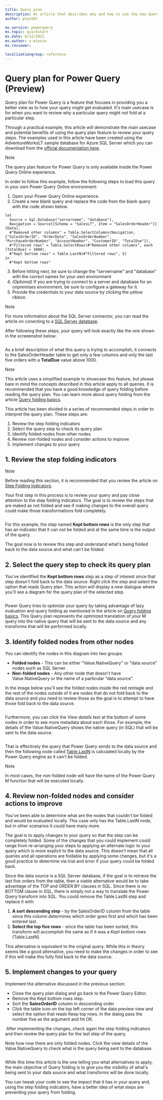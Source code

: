 ```yaml
---
title: Query plan
description: An article that describes why and how to use the new Query plan feature in Power Query.  
author: ptyx507

ms.service: powerquery
ms.topic: quickstart
ms.date: 6/12/2021
ms.author: v-miesco
ms.reviewer: 

localizationgroup: reference
---
```


# Query plan for Power Query (Preview)

Query plan for Power Query is a feature that focuses in providing you a better view as to how your query might get evaluated. It's main usecase is for when you want to review why a particular query might not fold at a particular step.

Through a practical example, this article will demonstrate the main usecase and potential benefits of using the query plan feature to review your query steps. The examples used in this article have been created using the AdventureWorksLT sample database for Azure SQL Server which you can download from the [official documentation here](https://docs.microsoft.com/sql/samples/adventureworks-install-configure?view=sql-server-ver15&tabs=ssms).

>[!NOTE]
>The query plan feature for Power Query is only available inside the Power Query Online experience.

In order to follow this example, follow the following steps to load this query in your own Power Query Online environment:
1. Open your Power Query Online experience.
2. Create a new blank query and replace the code from the blank query with the code shown below.
```
let
  Source = Sql.Database("servername", "database"),
  Navigation = Source{[Schema = "SalesLT", Item = "SalesOrderHeader"]}[Data],
  #"Removed other columns" = Table.SelectColumns(Navigation, {"SalesOrderID", "OrderDate", "SalesOrderNumber", "PurchaseOrderNumber", "AccountNumber", "CustomerID", "TotalDue"}),
  #"Filtered rows" = Table.SelectRows(#"Removed other columns", each [TotalDue] > 1000),
  #"Kept bottom rows" = Table.LastN(#"Filtered rows", 5)
in
  #"Kept bottom rows"
```
3. Before hitting next, be sure to change the "servername" and "database" with the correct names for your own environment
4. *(Optional)* If you are trying to connect to a server and database for an onpremises environment, be sure to configure a gateway for it.
5. Provide the credentials to your data source by clicking the yellow ribbon.

>[!NOTE]
>For more information about the SQL Server connector, you can read the article on conecting to a [SQL Server database](connectors/sqlserver.md). 

After following these steps, your query will look exactly like the one shown in the screeenshot below:

<image of how the query will look like>

As a brief description of what this query is trying to accomplish, it connects to the SalesOrderHeader table to get only a few columns and only the last five orders with a **TotalDue** value above 1000.

>[!NOTE]
>This article uses a simplified example to showcase this feature, but please bare in mind the concepts described in this article apply to all queries. It is recommended that you have a good knowledge of query folding before reading the query plan. You can learn more about query folding from the article [Query folding basics](query-folding-basics.md). 

This article has been divided in a series of recommended steps in order to interpret the query plan. These steps are:
1. Review the step folding indicators
2. Select the query step to check its query plan
3. Identify folded nodes from other nodes
4. Review non-folded nodes and consider actions to improve
5. Implement changes to your query

## 1. Review the step folding indicators

>[!NOTE]
>Before reading this section, it is recommended that you review the article on [Step Folding Indicators](step-folding-indicators.md).

Your first step in this process is to review your query and pay close attention to the step folding indicators. The goal is to review the steps that are maked as not folded and see if making changes to the overall query could make those transformations fold completely.

<image of the step folding indicators>

For this example, the step named **Kept bottom rows** is the only step that has an indicator that it can not be folded and at the same time is the output of the query.

The goal now is to review this step and understand what's being folded back to the data source and what can't be folded.

## 2. Select the query step to check its query plan
You've identified the **Kept bottom rows** step as a step of interest since that step doesn't fold back to the data source. Right click the step and select the option that reads Query plan. This action will display a new dialogue where you'll see a diagram for the query plan of the selected step.

<image of query plan>

Power Query tries to optimize your query by taking advantage of lazy evaluation and query folding as mentioned in the article on [Query folding basics](query-folding-basics.md). This Query plan represents the optimized translation of your M query into the native query that will be sent to the data source and any transforms that will be performed locally.  

## 3. Identify folded nodes from other nodes

You can identify the nodes in this diagram into two groups:
* **Folded nodes** -  This can be either "Value.NativeQuery" or "data source" nodes such as SQL Server. 
* **Non-folded nodes** - Any other node that doesn't have Value.NativeQuery or the name of a particular "data source".

In the image below you'll see the folded nodes inside the red rentagle and the rest of the nodes outside of it are nodes that do not fold back to the data source and you need to review those as the goal is to attempt to have those fold back to the data source.

<image with a red rectangle of the folded data sources>

Furthermore, you can click the *View details* text at the bottom of some nodes in order to see more metadata about each those. For example, the details of the Value.NativeQuery shows the native query (in SQL) that will be sent to the data source.

<image of the metadata for the Value.NativeQuery>

That is effectively the query that Power Query sends to the data source and then the following node called [Table.LastN](https://docs.microsoft.com/powerquery-m/table-lastn) is calculated locally by the Power Query engine as it can't be folded.

>[!NOTE]
>In most cases, the non-folded node will have the name of the Power Query M function that will be executed locally.

## 4. Review non-folded nodes and consider actions to improve

You've been able to determine what are the nodes that couldn't be folded and would be evaluated locally. This case only has the Table.LastN node, but in other scenarios it could have many more.

The goal is to apply changes to your query so that the step can be completely folded. Some of the changes that you could implement could range from re-arranging your steps to applying an alternate logic to your query which is more explicit to the data source. This doesn't mean that all queries and all operations are foldable by applying some changes, but it's a good practice to determine via trial and error if your query could be folded back.

Since the data source is a SQL Server database, if the goal is to retrieve the last five orders from the table, then a viable alternative would be to take advantage of the TOP and ORDER BY clauses in SQL. Since there is no BOTTOM clause in SQL, there is simply not a way to translate the Power Query transform into SQL. You could remove the Table.LastN step and replace it with:
1. **A sort descending step** - by the SalesOrderID column from the table since this column determines which order goes first and which has been entered last.
2. **Select the top five rows** - since the table has been sorted, this transform will accomplish the same as if it was a *Kept bottom rows* (Table.LastN).  

This alternative is equivalent to the original query. While this in theory seems like a good alternative, you need to make the changes in order to see if this will make this fully fold back to the data source.

## 5. Implement changes to your query
Implement the alternative discussed in the previous section:
* Close the query plan dialog and go back to the Power Query Editor. 
* Remove the Kept bottom rows step.
* Sort the **SalesOrderID** column in descending order
* Click the table icon on the top left corner of the data preview view and select the option that reads Keep top rows. In the dialog pass the number five as the argument and hit OK.

<Image after the changes>
After implementing the changes, check again the step folding indicators and then review the query plan for the last step of the query.

Note how now there are only folded nodes. Click the view details of the Value.NativeQuery to check what is the query being sent to the database.

<image of the metadata for the new Value.NativeQuery>

While this time this article is the one telling you what alternatives to apply, the main objective of Query folding is to give you the visibility of what's being sent to your data source and what transforms will be done locally. 

You can tweak your code to see the impact that it has in your query and, using the step folding indicators, have a better idea of what steps are preventing your query from folding.